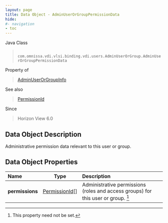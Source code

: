 ```yaml
---
layout: page
title: Data Object - AdminUserOrGroupPermissionData
hide:
#- navigation
- toc
---
```






Java Class
> ` com.omnissa.vdi.vlsi.binding.vdi.users.AdminUserOrGroup.AdminUserOrGroupPermissionData`

Property of
> [AdminUserOrGroupInfo](vdi.users.AdminUserOrGroup.AdminUserOrGroupInfo.md#field_detail)

See also
> [PermissionId](vdi.entity.PermissionId.md)

Since
> Horizon View 6.0


## Data Object Description

Administrative permission data relevant to this user or group.

## Data Object Properties

 Name | Type | Description
:---|:---:|:---
**permissions**| [PermissionId[]](vdi.entity.PermissionId.md)|  Administrative permissions (roles and access groups) for this user or group. [^1]


 


[^1]: This property need not be set.